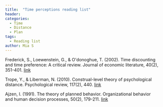 ```yaml
---
title:  "Time perceptions reading list"
header:
categories:
  - Time
  - Distance
  - Plan
tags:
  - Reading list
author: Mia S
---
```


Frederick, S., Loewenstein, G., & O'donoghue, T. (2002). Time discounting and time preference: A critical review. Journal of economic literature, 40(2), 351-401.
[link](https://www.aeaweb.org/articles?id=10.1257/002205102320161311)

Trope, Y., & Liberman, N. (2010). Construal-level theory of psychological distance. Psychological review, 117(2), 440.
[link](http://europepmc.org/articles/pmc3152826)

Ajzen, I. (1991). The theory of planned behavior. Organizational behavior and human decision processes, 50(2), 179-211.
[link](http://img2.timg.co.il/CommunaFiles/19073504.pdf)
